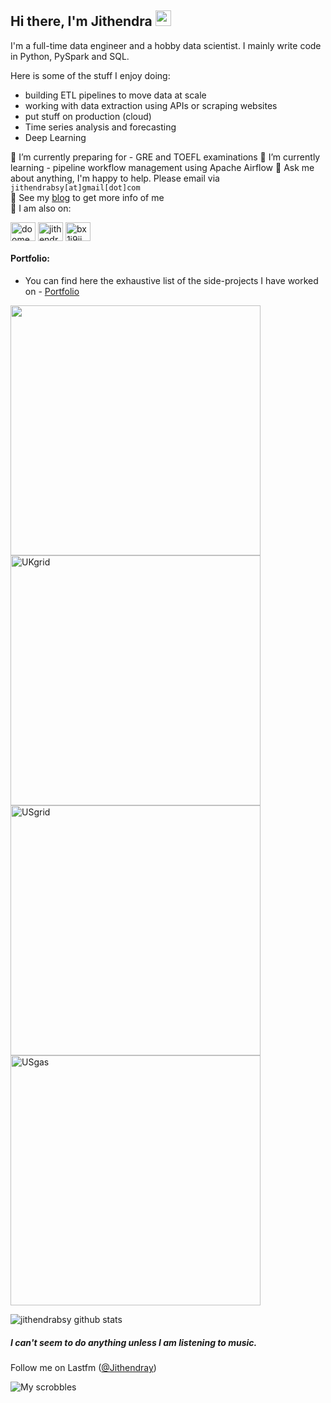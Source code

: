 ## Hi there, I'm Jithendra <img src="https://media.giphy.com/media/hvRJCLFzcasrR4ia7z/giphy.gif" width="25px">

I'm a full-time data engineer and a hobby data scientist. I mainly write code in Python, PySpark and SQL.

Here is some of the stuff I enjoy doing:
* building ETL pipelines to move data at scale
* working with data extraction using APIs or scraping websites
* put stuff on production (cloud)
* Time series analysis and forecasting
* Deep Learning

🔭 I’m currently preparing for - GRE and TOEFL examinations
🌱 I’m currently learning - pipeline workflow management using Apache Airflow
💬 Ask me about anything, I'm happy to help. Please email via `jithendrabsy[at]gmail[dot]com`<br />
📎 See my [blog](https://jithendrabsy.github.io/) to get more info of me<br />
🔗 I am also on:
<p align="left">
<a href="https://twitter.com/doomedripper" target="blank"><img align="center" src="https://raw.githubusercontent.com/rahuldkjain/github-profile-readme-generator/master/src/images/icons/Social/twitter.svg" alt="doomedripper" height="30" width="40" /></a>
<a href="https://www.linkedin.com/in/jithendrabsy/" target="blank"><img align="center" src="https://raw.githubusercontent.com/rahuldkjain/github-profile-readme-generator/master/src/images/icons/Social/linked-in-alt.svg" alt="jithendrabsy" height="30" width="40" /></a>
<a href="https://open.spotify.com/user/bx1j9iim2qv6chih9x8lpiwd8" target="blank"><img align="center" src="https://raw.githubusercontent.com/rahuldkjain/github-profile-readme-generator/master/src/images/icons/Social/spotify.svg" alt="bx1j9iim2qv6chih9x8lpiwd8" height="30" width="40" /></a>
  
#### Portfolio:
  * You can find here the exhaustive list of the side-projects I have worked on - [Portfolio](https://jithendrabsy.github.io/portfolio/)
 <p align="left">
  <a href="https://github.com/jithendrabsy/aws-SageMaker-fraud-detection"><img width="400" src="https://github-readme-stats.vercel.app/api/pin/?username=jithendrabsy&repo=aws-SageMaker-fraud-detection&theme=react&bg_color=1F222E&title_color=F85D7F&icon_color=F8D866&hide_border=true&show_icons=false" alt=""></a>
    <a href="hhttps://github.com/jithendrabsy/buy-or-sell-stocks"><img width="400" src="https://github-readme-stats.vercel.app/api/pin/?username=jithendrabsy&repo=buy-or-sell-stocks&theme=react&bg_color=1F222E&title_color=F85D7F&icon_color=F8D866&hide_border=true&show_icons=false" alt="UKgrid"></a>
  <a href="https://github.com/jithendrabsy/forecasting-air-pollution"><img width="400" src="https://github-readme-stats.vercel.app/api/pin/?username=jithendrabsy&repo=forecasting-air-pollution&hide_border=true&bg_color=1F222E&title_color=F85D7F&icon_color=F8D866&theme=react&show_icons=false" alt="USgrid"></a>
  <a href="https://github.com/jithendrabsy/when-music-meets-datascience"><img width="400" src="https://github-readme-stats.vercel.app/api/pin/?username=jithendrabsy&repo=when-music-meets-datascience&theme=react&bg_color=1F222E&title_color=F85D7F&icon_color=F8D866&hide_border=true&show_icons=false" alt="USgas"></a>
</p>


![jithendrabsy github stats](https://github-readme-stats.vercel.app/api?username=jithendrabsy&show_icons=true&theme=radical)


##### I can't seem to do anything unless I am listening to music. 
Follow me on Lastfm ([@Jithendray](https://www.last.fm/user/Jithendray))

![My scrobbles](https://lastfm-recently-played.vercel.app/api?user=Jithendray)



